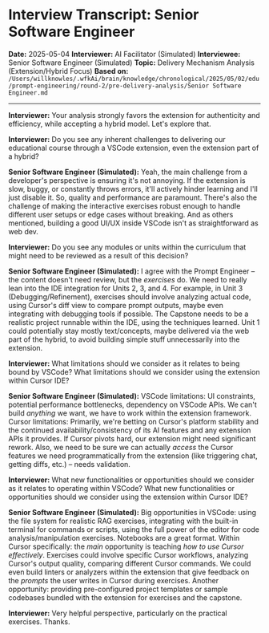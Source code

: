# Interview Transcript: Senior Software Engineer

**Date:** 2025-05-04
**Interviewer:** AI Facilitator (Simulated)
**Interviewee:** Senior Software Engineer (Simulated)
**Topic:** Delivery Mechanism Analysis (Extension/Hybrid Focus)
**Based on:** `/Users/willknowles/.wfkAi/brain/knowledge/chronological/2025/05/02/edu/prompt-engineering/round-2/pre-delivery-analysis/Senior Software Engineer.md`

---

**Interviewer:** Your analysis strongly favors the extension for authenticity and efficiency, while accepting a hybrid model. Let's explore that.

**Interviewer:** Do you see any inherent challenges to delivering our educational course through a VSCode extension, even the extension part of a hybrid?

**Senior Software Engineer (Simulated):** Yeah, the main challenge from a developer's perspective is ensuring it's not annoying. If the extension is slow, buggy, or constantly throws errors, it'll actively hinder learning and I'll just disable it. So, quality and performance are paramount. There's also the challenge of making the interactive exercises robust enough to handle different user setups or edge cases without breaking. And as others mentioned, building a good UI/UX inside VSCode isn't as straightforward as web dev.

**Interviewer:** Do you see any modules or units within the curriculum that might need to be reviewed as a result of this decision?

**Senior Software Engineer (Simulated):** I agree with the Prompt Engineer – the content doesn't need review, but the *exercises* do. We need to really lean into the IDE integration for Units 2, 3, and 4. For example, in Unit 3 (Debugging/Refinement), exercises should involve analyzing actual code, using Cursor's diff view to compare prompt outputs, maybe even integrating with debugging tools if possible. The Capstone needs to be a realistic project runnable within the IDE, using the techniques learned. Unit 1 could potentially stay mostly text/concepts, maybe delivered via the web part of the hybrid, to avoid building simple stuff unnecessarily into the extension.

**Interviewer:** What limitations should we consider as it relates to being bound by VSCode? What limitations should we consider using the extension within Cursor IDE?

**Senior Software Engineer (Simulated):** VSCode limitations: UI constraints, potential performance bottlenecks, dependency on VSCode APIs. We can't build *anything* we want, we have to work within the extension framework. Cursor limitations: Primarily, we're betting on Cursor's platform stability and the continued availability/consistency of its AI features and any extension APIs it provides. If Cursor pivots hard, our extension might need significant rework. Also, we need to be sure we can actually *access* the Cursor features we need programmatically from the extension (like triggering chat, getting diffs, etc.) – needs validation.

**Interviewer:** What new functionalities or opportunities should we consider as it relates to operating within VSCode? What new functionalities or opportunities should we consider using the extension within Cursor IDE?

**Senior Software Engineer (Simulated):** Big opportunities in VSCode: using the file system for realistic RAG exercises, integrating with the built-in terminal for commands or scripts, using the full power of the editor for code analysis/manipulation exercises. Notebooks are a great format. Within Cursor specifically: the *main* opportunity is teaching *how to use Cursor effectively*. Exercises could involve specific Cursor workflows, analyzing Cursor's output quality, comparing different Cursor commands. We could even build linters or analyzers within the extension that give feedback on the *prompts* the user writes in Cursor during exercises. Another opportunity: providing pre-configured project templates or sample codebases bundled with the extension for exercises and the capstone.

**Interviewer:** Very helpful perspective, particularly on the practical exercises. Thanks. 